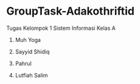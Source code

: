 # GroupTask-Adakothriftid
Tugas Kelompok 1 Sistem Informasi Kelas A

1. Muh Yoga

2. Sayyid Shidiq

3. Pahrul

4. Lutfiah Salim
